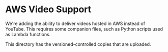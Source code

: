 # AWS Video Support

We're adding the ability to deliver videos hosted in AWS instead of YouTube.
This requires some companion files, such as Python scripts used as Lambda functions.

This directory has the versioned-controlled copies that are uploaded.

